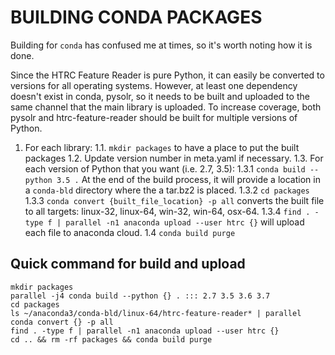 # BUILDING CONDA PACKAGES

Building for `conda` has confused me at times, so it's worth noting how it is done.

Since the HTRC Feature Reader is pure Python, it can easily be converted to versions for all operating systems. However, at least one dependency doesn't exist in conda, pysolr, so it needs to be built and uploaded to the same channel that the main library is uploaded. To increase coverage, both pysolr and htrc-feature-reader should be built for multiple versions of Python.

1. For each library:
	1.1. `mkdir packages` to have a place to put the built packages
	1.2. Update version number in meta.yaml if necessary.
	1.3. For each version of Python that you want (i.e. 2.7, 3.5):
		1.3.1 `conda build --python 3.5 .` At the end of the build process, it will provide a location in a `conda-bld` directory where the a tar.bz2 is placed.
		1.3.2 `cd packages`
		1.3.3 `conda convert {built_file_location} -p all` converts the built file to all targets: linux-32, linux-64, win-32, win-64, osx-64.
		1.3.4 `find . -type f | parallel -n1 anaconda upload --user htrc {}` will upload each file to anaconda cloud.
	1.4 `conda build purge`

## Quick command for build and upload

```
mkdir packages
parallel -j4 conda build --python {} . ::: 2.7 3.5 3.6 3.7
cd packages
ls ~/anaconda3/conda-bld/linux-64/htrc-feature-reader* | parallel conda convert {} -p all
find . -type f | parallel -n1 anaconda upload --user htrc {}
cd .. && rm -rf packages && conda build purge
```
